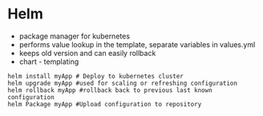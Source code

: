 # Helm
- package manager for kubernetes
- performs value lookup in the template, separate variables in values.yml
- keeps old version and can easily rollback
- chart - templating

```
helm install myApp # Deploy to kubernetes cluster
helm upgrade myApp #used for scaling or refreshing configuration
helm rollback myApp #rollback back to previous last known configuration
helm Package myApp #Upload configuration to repository
```
